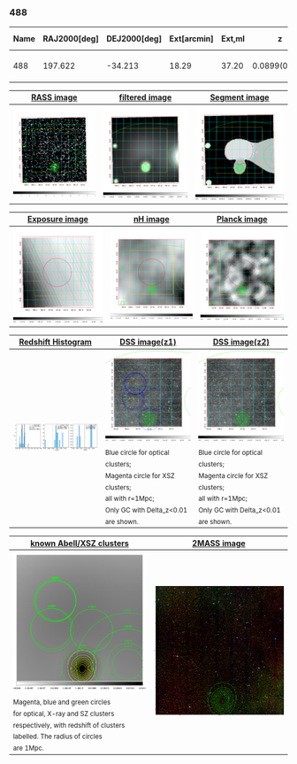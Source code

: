 <div STYLE="page-break-after: always;"></div>

### 488

|Name|RAJ2000[deg]|DEJ2000[deg] |Ext[arcmin]| Ext,ml | z | z_src| C|GC(XSZ,Delta_z<0.01)| GC(OPT,Delta_z<0.01)|GC| R_sig[arcmin] | R500[arcmin] | R500[Mpc]| CRsig[c/s] | CR500[c/s] |L500[1E44 erg/s]|F500[1E-12 erg/s/cm^2]| M500[1E14 Msun]|Tx[keV]|Cnt_sig|Beta|Rc[arcmin]|Comment|Alias|
|---|---|---|---|---|---|------|---|--------|---------|----------|---|---|---|---|---|---|---|---|---|---|---|---|---|---|
|488| 197.622| -34.213| 18.29| 37.20| 0.0899(0.005)| z1,| G| -| -| A, N, W| 16.800| 7.734| 0.778| 0.130(0.077)| 0.120(0.071)| 0.425(0.435)| 2.101(2.154)| 1.46(0.76)| 2.78(0.91)| 62.9| 0.539(-0.030+0.078)| 4.932(-0.673+1.037)| -| t568|

|[RASS image](../image/488/488_img.pdf)|[filtered image](../image/488/488_fil.pdf)|[Segment image](../image/488/488_seg.pdf)|
|-------------------|--------------------|-------------------|
| <img src="../image/488/488_img.png" width="300">  | <img src="../image/488/488_fil.png" width="300">   | <img src="../image/488/488_seg.png" width="300">  |

|[Exposure image](../image/488/488_mex.pdf)| [nH image](../image/488/488_nh.pdf)| [Planck image](../image/488/488_p.pdf)|
|-------------------|--------------------|-------------------|
|<img src="../image/488/488_mex.png" width="300">   | <img src="../image/488/488_nh.png" width="300">    | <img src="../image/488/488_p.png" width="300"> |

|[Redshift Histogram](../image/488/488_zg.pdf) | [DSS image(z1)](../image/488/488_dss_z1.pdf)      |  [DSS image(z2)](../image/488/488_dss_z2.pdf)    |
|-------------------|--------------------|-------------------|
|<img src="../image/488/488_zg.png" width="300"> |<img src="../image/488/488_dss_z1.png" width="300"> <sub><br>Blue circle for optical clusters; <br>Magenta circle for XSZ clusters; <br>all with r=1Mpc; <br>Only GC with Delta_z<0.01 are shown. </sub>| <img src="../image/488/488_dss_z2.png" width="300"><sub><br>Blue circle for optical clusters; <br>Magenta circle for XSZ clusters; <br>all with r=1Mpc; <br>Only GC with Delta_z<0.01 are shown. </sub> |

|[known Abell/XSZ clusters](../image/488/488_gc.pdf) | [2MASS image](../image/488/488_2mass.pdf)      |
|-------------------|-------------------|
|<img src=../image/488/488_gc.png width="300"> <br><sub>Magenta, blue and green circles <br>for optical, X-ray and SZ clusters <br>respectively, with redshift of clusters <br>labelled. The radius of circles <br>are 1Mpc.</sub>|<img src="../image/488/488_2mass.png" width="300">  |





